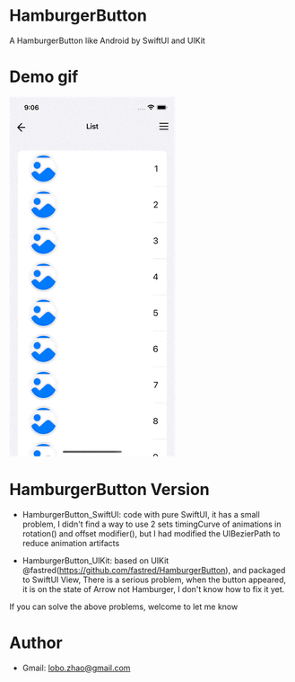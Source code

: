 # HamburgerButton
A HamburgerButton like Android by SwiftUI and UIKit

# Demo gif
![Demo gif](https://github.com/Lobooo/HamburgerButton/blob/main/Demo.gif)

# HamburgerButton Version
* HamburgerButton_SwiftUI: code with pure SwiftUI, it has a small problem, I didn't find a way to use 2 sets timingCurve of animations in rotation() and offset modifier(), but I had modified the UIBezierPath to reduce animation artifacts

* HamburgerButton_UIKit: based on UIKit @fastred(https://github.com/fastred/HamburgerButton), and packaged to SwiftUI View, There is a serious problem, when the button appeared, it is on the state of Arrow not Hamburger, I don't know how to fix it yet.

If you can solve the above problems, welcome to let me know

# Author
* Gmail: lobo.zhao@gmail.com
